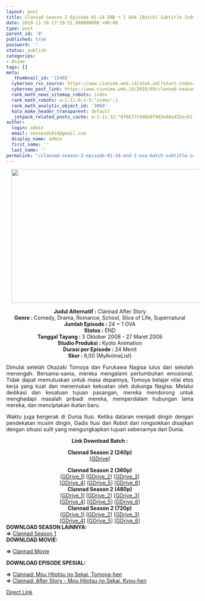 ```yaml
---
layout: post
title: Clannad Season 2 Episode 01-24 END + 1 OVA [Batch] Subtitle Indonesia
date: 2019-11-18 17:19:21.000000000 +00:00
type: post
parent_id: '0'
published: true
password: ''
status: publish
categories:
- Anime
tags: []
meta:
  _thumbnail_id: '15465'
  cyberseo_rss_source: https://www.ciunime.web.id/atom.xml?start-index=3151&max-results=150
  cyberseo_post_link: https://www.ciunime.web.id/2018/09/clannad-season-2-episode-01-24-end-1.html
  rank_math_news_sitemap_robots: index
  rank_math_robots: a:1:{i:0;s:5:"index";}
  rank_math_analytic_object_id: '3060'
  kata_make_header_transparent: default
  _jetpack_related_posts_cache: a:1:{s:32:"8f6677c9d6b0f903e98ad32ec61f8deb";a:2:{s:7:"expires";i:1653014820;s:7:"payload";a:0:{}}}
author:
  login: admin
  email: senseads014@gmail.com
  display_name: admin
  first_name: ''
  last_name: ''
permalink: "/clannad-season-2-episode-01-24-end-1-ova-batch-subtitle-indonesia/"
---
```

<div class="separator" style="clear: both; text-align: center;"><a href="https://3.bp.blogspot.com/-AEqfZbcVA6c/XAd6310NIOI/AAAAAAAADTw/JGQ0UgJ-_uEes_ZMk5ULdJFUI6TEoihPwCLcBGAs/s1600/Clannad%2BSeason%2B2%2B-%2BCiunime.png" imageanchor="1" style="margin-left: 1em; margin-right: 1em;"><img border="0" data-original-height="720" data-original-width="1280" height="360" src="{{ site.baseurl }}/assets/2019/11/Clannad%2BSeason%2B2%2B-%2BCiunime.png" width="640" /></a></div>
<p>
<div style="text-align: center;"><b>Judul Alternatif :</b>&nbsp;Clannad After Story</div>
<div style="text-align: center;"><b><b>Genre :&nbsp;</b></b>Comedy, Drama, Romance, School, Slice of Life, Supernatural</div>
<div style="text-align: center;"><b>Jumlah Episode :&nbsp;</b>24 + 1 OVA<br /><b>Status :&nbsp;</b>END<br /><b>Tanggal Tayang :&nbsp;</b>3 Oktober 2008 - 27 Maret 2009<span class="nowrap"></span><br /><b>Studio Produksi :&nbsp;</b>Kyoto Animation<br /><b>Durasi per Episode :&nbsp;</b>24 Menit</div>
<div style="text-align: center;"><b>Skor :&nbsp;</b>9,00 (MyAnimeList)</div>
<p>
<div style="text-align: justify;">Dimulai setelah Okazaki Tomoya dan Furukawa Nagisa lulus dari sekolah menengah. Bersama-sama, mereka mengalami pertumbuhan emosional. Tidak dapat memutuskan untuk masa depannya, Tomoya belajar nilai etos kerja yang kuat dan menemukan kekuatan oleh dukunga Nagisa. Melalui dedikasi dan kesatuan tujuan pasangan, mereka mendorong untuk menghadapi masalah pribadi mereka, memperdalam hubungan lama mereka, dan menciptakan ikatan baru.</p>
<p>Waktu juga bergerak di Dunia Ilusi. Ketika dataran menjadi dingin dengan pendekatan musim dingin, Gadis Ilusi dan Robot dari rongsokkan disajikan dengan situasi sulit yang mengungkapkan tujuan sebenarnya dari Dunia.</p>
<p>
<div style="text-align: center;"><b>Link Download Batch :</b></p>
</div>
<div style="text-align: center;">
<div style="text-align: center;">
<div style="text-align: center;"><b>Clannad Season 2 (240p)</b></div>
<div style="text-align: center;">[<a href="https://drive.google.com/uc?export=download&amp;id=1vItY3QRPjoloiZ-llwIwoxzX5rjh-4pa" target="_blank" rel="noopener">GDrive</a>]</p>
</div>
<div style="text-align: center;"><b>Clannad Season 2 (360p)</b></div>
<div style="text-align: center;">[<a href="https://drive.google.com/uc?id=1DWsMzeTel3JZoeqRyugvoNgoWqSwwVit" target="_blank" rel="noopener">GDrive_1</a>] [<a href="https://drive.google.com/uc?export=download&amp;id=1moFvICvu_wIJEk_TjYrAGjaESu4jcS5p" target="_blank" rel="noopener">GDrive_2</a>] [<a href="https://drive.google.com/uc?export=download&amp;id=15aDgBRNh1HCLxOWEtc2wXedfSOy4ZJeL" target="_blank" rel="noopener">GDrive_3</a>]<br />[<a href="https://drive.google.com/uc?export=download&amp;id=1SQ0rbLWj_ymSEv7sMViQArpaaAaUaZ4F" target="_blank" rel="noopener">GDrive_4</a>] [<a href="https://drive.google.com/uc?export=download&amp;id=1iLjoyA1k7XC6D4fytlZWgABTPBQFQUu8" target="_blank" rel="noopener">GDrive_5</a>] [<a href="https://drive.google.com/uc?export=download&amp;id=1InBaVZrBLPqWVsXeKvVqsFAyH8nO2_2T" target="_blank" rel="noopener">GDrive_6</a>]</div>
<div style="text-align: center;"></div>
<div style="text-align: center;"><b>Clannad Season 2 (480p)</b><br />[<a href="https://drive.google.com/uc?export=download&amp;id=15omVD3ktjJGGm4KKnMACBXP7FFzaw8gJ" target="_blank" rel="noopener">GDrive_1</a>] [<a href="https://drive.google.com/uc?id=1xV4so1-LmrE_fMzcimgvr_Iy5ddQRVox" target="_blank" rel="noopener">GDrive_2</a>] [<a href="https://drive.google.com/uc?export=download&amp;id=0B2LSXSxHAUYEYmx6bE5DOW1MNDQ" target="_blank" rel="noopener">GDrive_3</a>]<br />[<a href="https://drive.google.com/uc?export=download&amp;id=1MaOwPrmLMsnOYTD5g5dgtJQJ41eF9u-T" target="_blank" rel="noopener">GDrive_4</a>] [<a href="https://drive.google.com/uc?export=download&amp;id=15UWbXXnVFsu1Dplkx_jgsEKQIsPKvsNx" target="_blank" rel="noopener">GDrive_5</a>] [<a href="https://drive.google.com/uc?export=download&amp;id=1L7NTtNYYOlWAn51Raq8aLrp_1GS1WTri" target="_blank" rel="noopener">GDrive_6</a>]</div>
<div style="text-align: center;"><b>Clannad Season 2 (720p)</b><br />[<a href="https://drive.google.com/uc?export=download&amp;id=1wbALWMYraOOHxkywCzUhcwovltLKQTvB" target="_blank" rel="noopener">GDrive_1</a>] [<a href="https://drive.google.com/uc?id=1tMC28yxNAHwVhKmmuWeYoSWeDVRf26wk" target="_blank" rel="noopener">GDrive_2</a>] [<a href="https://drive.google.com/uc?export=download&amp;id=0B2LSXSxHAUYEZkZhNjZvSXVjeTQ" target="_blank" rel="noopener">GDrive_3</a>]<br />[<a href="https://drive.google.com/uc?export=download&amp;id=1Lgot7vnUFwR7GuqYDueJEgSTY6b29HZn" target="_blank" rel="noopener">GDrive_4</a>] [<a href="https://drive.google.com/uc?export=download&amp;id=17mh04MZyLCSgavaxBED4xmqmvpXxXkhZ" target="_blank" rel="noopener">GDrive_5</a>] [<a href="https://drive.google.com/uc?export=download&amp;id=1wHXfXvt2ojYnJNyezUU2SDZIlqeofoSO" target="_blank" rel="noopener">GDrive_6</a>]</div>
</div>
<div style="text-align: center;">
<div style="text-align: justify;"></div>
<div style="text-align: center;">
<div style="text-align: justify;"></div>
<div style="text-align: justify;"><b>DOWNLOAD SEASON LAINNYA:</b></div>
<div style="text-align: justify;"></div>
<div style="text-align: justify;"><b>=&gt;</b> <a href="https://www.ciunime.web.id/2018/09/clannad-season-1-episode-01-24-end-1.html" target="_blank" rel="noopener">Clannad Season 1</a></div>
<div style="text-align: justify;">
<div style="text-align: justify;"><b>DOWNLOAD MOVIE:</b></p>
<p><b>=&gt;</b>&nbsp;<a href="https://www.ciunime.web.id/2019/08/clannad-movie-subtitle-indonesia.html" target="_blank" rel="noopener">Clannad Movie</a></p>
<p><b>DOWNLOAD EPISODE SPESIAL:</b></p>
<p><b>=&gt;</b>&nbsp;<a href="https://www.ciunime.web.id/2019/04/clannad-mou-hitotsu-no-sekai-tomoya-hen.html" target="_blank" rel="noopener">Clannad: Mou Hitotsu no Sekai, Tomoya-hen</a><br /><b>=&gt;</b>&nbsp;<a href="https://www.ciunime.web.id/2019/04/clannad-after-story-mou-hitotsu-no.html" target="_blank" rel="noopener">Clannad: After Story - Mou Hitotsu no Sekai, Kyou-hen</a></p>
</div>
</div>
</div>
</div>
</div>
</div>
<link rel="stylesheet" href="https://cdnjs.cloudflare.com/ajax/libs/font-awesome/4.7.0/css/font-awesome.min.css" />
<div class="divbtn"> <a href="https://handymansurrender.com/fihup8buzv?key=94550f7ce39444073321dde3b8782f97" class="btn"><i class="fa fa-download"></i> Direct Link</a> </div>
